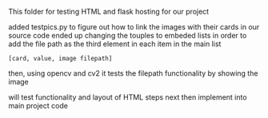 This folder for testing HTML and flask hosting for our project

added testpics.py to figure out how to link the images with their cards in our source code
	ended up changing the touples to embeded lists in order to add the file path as the third element in each item in the main list

	[card, value, image filepath]

then, using opencv and cv2 it tests the filepath functionality by showing the image

will test functionality and layout of HTML steps next then implement into main project code
